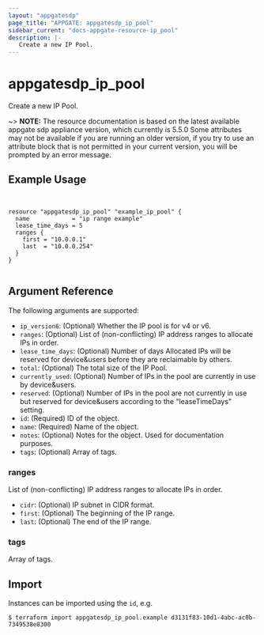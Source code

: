 ```yaml
---
layout: "appgatesdp"
page_title: "APPGATE: appgatesdp_ip_pool"
sidebar_current: "docs-appgate-resource-ip_pool"
description: |-
   Create a new IP Pool.
---
```


# appgatesdp_ip_pool

Create a new IP Pool.

~> **NOTE:**  The resource documentation is based on the latest available appgate sdp appliance version, which currently is 5.5.0
Some attributes may not be available if you are running an older version, if you try to use an attribute block that is not permitted in your current version, you will be prompted by an error message.


## Example Usage

```hcl


resource "appgatesdp_ip_pool" "example_ip_pool" {
  name            = "ip range example"
  lease_time_days = 5
  ranges {
    first = "10.0.0.1"
    last  = "10.0.0.254"
  }
}


```


## Argument Reference

The following arguments are supported:


* `ip_version6`: (Optional) Whether the IP pool is for v4 or v6.
* `ranges`: (Optional) List of (non-conflicting) IP address ranges to allocate IPs in order.
* `lease_time_days`: (Optional) Number of days Allocated IPs will be reserved for device&users before they are reclaimable by others.
* `total`: (Optional) The total size of the IP Pool.
* `currently_used`: (Optional) Number of IPs in the pool are currently in use by device&users.
* `reserved`: (Optional) Number of IPs in the pool are not currently in use but reserved for device&users according to the "leaseTimeDays" setting.
* `id`: (Required) ID of the object.
* `name`: (Required) Name of the object.
* `notes`: (Optional) Notes for the object. Used for documentation purposes.
* `tags`: (Optional) Array of tags.


### ranges
List of (non-conflicting) IP address ranges to allocate IPs in order.

* `cidr`:  (Optional) IP subnet in CIDR format.
* `first`:  (Optional) The beginning of the IP range.
* `last`:  (Optional) The end of the IP range.
### tags
Array of tags.




## Import

Instances can be imported using the `id`, e.g.

```
$ terraform import appgatesdp_ip_pool.example d3131f83-10d1-4abc-ac0b-7349538e8300
```
